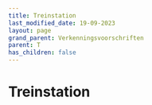 ```yaml
---
title: Treinstation
last_modified_date: 19-09-2023
layout: page
grand_parent: Verkenningsvoorschriften
parent: T
has_children: false
---
```


Treinstation
============

